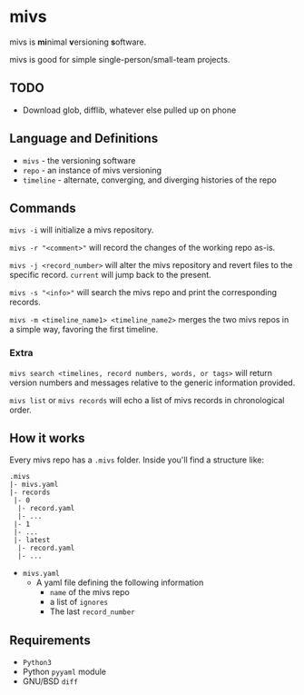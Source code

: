# mivs
mivs is **mi**nimal **v**ersioning **s**oftware. 

mivs is good for simple single-person/small-team projects.

## TODO
* Download glob, difflib, whatever else pulled up on phone

## Language and Definitions
* `mivs` - the versioning software
* `repo` - an instance of mivs versioning
* `timeline` - alternate, converging, and diverging histories of the repo

## Commands
`mivs -i` will initialize a mivs repository.

`mivs -r "<comment>"` will record the changes of the working repo as-is. 

`mivs -j <record_number>` will alter the mivs repository and revert files to the specific record.
`current` will jump back to the present.

`mivs -s "<info>"` will search the mivs repo and print the corresponding records.

`mivs -m <timeline_name1> <timeline_name2>` merges the two mivs repos in a simple way, 
favoring the first timeline.

### Extra
`mivs search <timelines, record numbers, words, or tags>` will return version numbers and messages
relative to the generic information provided.

`mivs list` or `mivs records` will echo a list of mivs records in chronological order.

## How it works
Every mivs repo has a `.mivs` folder. Inside you'll find a structure like:
```
.mivs
|- mivs.yaml
|- records
 |- 0
  |- record.yaml
  |- ...
 |- 1
 |- ...
 |- latest
  |- record.yaml
  |- ...
```
* `mivs.yaml`
  * A yaml file defining the following information
    * `name` of the mivs repo
	* a list of `ignores`
	* The last `record_number`

## Requirements
* `Python3`
* Python `pyyaml` module
* GNU/BSD `diff`
